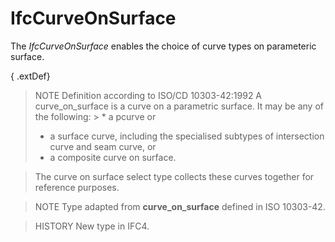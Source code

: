# IfcCurveOnSurface

The _IfcCurveOnSurface_ enables the choice of curve types on parameteric surface.<!-- end of definition -->

{ .extDef}
> NOTE  Definition according to ISO/CD 10303-42:1992
> A curve_on_surface is a curve on a parametric surface. It may be any of the following: > * a pcurve or
> * a surface curve, including the specialised subtypes of intersection curve and seam curve, or
> * a composite curve on surface.


> The curve on surface select type collects these curves together for reference purposes.

> NOTE  Type adapted from **curve_on_surface** defined in ISO 10303-42.

> HISTORY  New type in IFC4.
